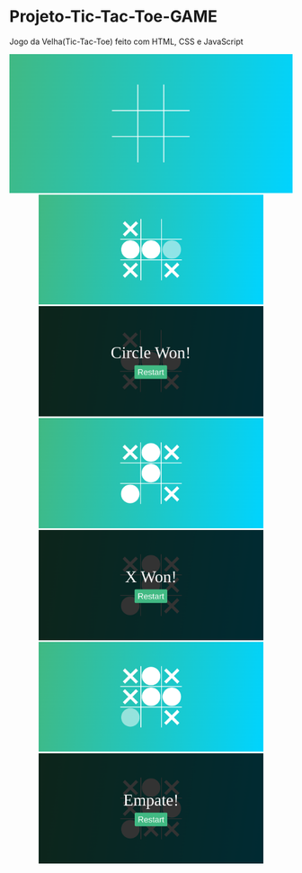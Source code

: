 # Projeto-Tic-Tac-Toe-GAME

Jogo da Velha(Tic-Tac-Toe) feito com HTML, CSS e JavaScript

<p align="center">
  <img src="./images/Initial.png" width="805" title="Initial game">
  <img src="./images/Circle1.png" width="400" title="Circle won">
  <img src="./images/Circle2.png" width="400" title="Circle won">
  <img src="./images/X1.png" width="400" title="x won">
  <img src="./images/X2.png" width="400" title="x won">
  <img src="./images/Empate1.png" width="400" title="Empate 1">
  <img src="./images/Empate2.png" width="400" title="Empate 2">
</p>

